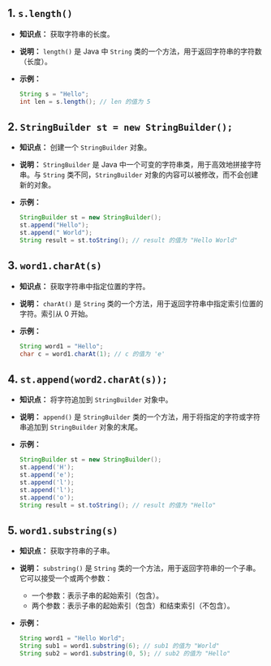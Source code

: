 ## 1. `s.length()`

*   **知识点：** 获取字符串的长度。
*   **说明：** `length()` 是 Java 中 `String` 类的一个方法，用于返回字符串的字符数（长度）。
*   **示例：**

    ```java
    String s = "Hello";
    int len = s.length(); // len 的值为 5
    ```

## 2. `StringBuilder st = new StringBuilder();`

*   **知识点：** 创建一个 `StringBuilder` 对象。
*   **说明：** `StringBuilder` 是 Java 中一个可变的字符串类，用于高效地拼接字符串。与 `String` 类不同，`StringBuilder` 对象的内容可以被修改，而不会创建新的对象。
*   **示例：**

    ```java
    StringBuilder st = new StringBuilder();
    st.append("Hello");
    st.append(" World");
    String result = st.toString(); // result 的值为 "Hello World"
    ```

## 3. `word1.charAt(s)`

*   **知识点：** 获取字符串中指定位置的字符。
*   **说明：** `charAt()` 是 `String` 类的一个方法，用于返回字符串中指定索引位置的字符。索引从 0 开始。
*   **示例：**

    ```java
    String word1 = "Hello";
    char c = word1.charAt(1); // c 的值为 'e'
    ```

## 4. `st.append(word2.charAt(s));`

*   **知识点：** 将字符追加到 `StringBuilder` 对象中。
*   **说明：** `append()` 是 `StringBuilder` 类的一个方法，用于将指定的字符或字符串追加到 `StringBuilder` 对象的末尾。
*   **示例：**

    ```java
    StringBuilder st = new StringBuilder();
    st.append('H');
    st.append('e');
    st.append('l');
    st.append('l');
    st.append('o');
    String result = st.toString(); // result 的值为 "Hello"
    ```

## 5. `word1.substring(s)`

*   **知识点：** 获取字符串的子串。
*   **说明：** `substring()` 是 `String` 类的一个方法，用于返回字符串的一个子串。它可以接受一个或两个参数：
    *   一个参数：表示子串的起始索引（包含）。
    *   两个参数：表示子串的起始索引（包含）和结束索引（不包含）。
*   **示例：**

    ```java
    String word1 = "Hello World";
    String sub1 = word1.substring(6); // sub1 的值为 "World"
    String sub2 = word1.substring(0, 5); // sub2 的值为 "Hello"
    ```
